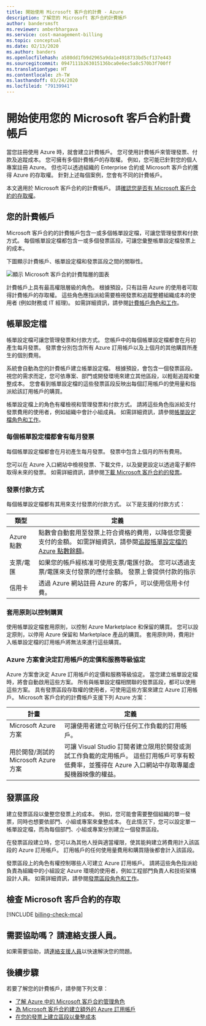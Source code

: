 ```yaml
---
title: 開始使用 Microsoft 客戶合約計費 - Azure
description: 了解您的 Microsoft 客戶合約計費帳戶
author: bandersmsft
ms.reviewer: amberbhargava
ms.service: cost-management-billing
ms.topic: conceptual
ms.date: 02/13/2020
ms.author: banders
ms.openlocfilehash: a580dd1fb9d2965a9da1e4918733bd5cf137e443
ms.sourcegitcommit: 0947111b263015136bca0e6ec5a8c570b3f700ff
ms.translationtype: HT
ms.contentlocale: zh-TW
ms.lasthandoff: 03/24/2020
ms.locfileid: "79139941"
---
```

# <a name="get-started-with-your-microsoft-customer-agreement-billing-account"></a>開始使用您的 Microsoft 客戶合約計費帳戶

當您註冊使用 Azure 時，就會建立計費帳戶。 您可使用計費帳戶來管理發票、付款及追蹤成本。 您可擁有多個計費帳戶的存取權。 例如，您可能已針對您的個人專案註冊 Azure。 但也可以透過組織的 Enterprise 合約或 Microsoft 客戶合約獲得 Azure 的存取權。 針對上述每個案例，您會有不同的計費帳戶。

本文適用於 Microsoft 客戶合約的計費帳戶。 請[確認您是否有 Microsoft 客戶合約的存取權](#check-access-to-a-microsoft-customer-agreement)。

## <a name="your-billing-account"></a>您的計費帳戶

Microsoft 客戶合約的計費帳戶包含一或多個帳單設定檔，可讓您管理發票和付款方式。 每個帳單設定檔都包含一或多個發票區段，可讓您彙整帳單設定檔發票上的成本。

下圖顯示計費帳戶、帳單設定檔和發票區段之間的關聯性。

![顯示 Microsoft 客戶合約計費階層的圖表](./media/mca-overview/mca-billing-hierarchy.png)

計費帳戶上具有最高權限層級的角色。 根據預設，只有註冊 Azure 的使用者可取得計費帳戶的存取權。 這些角色應指派給需要檢視發票和追蹤整體組織成本的使用者 (例如財務或 IT 經理)。 如需詳細資訊，請參閱[計費帳戶角色和工作](../manage/understand-mca-roles.md#billing-account-roles-and-tasks)。

## <a name="billing-profiles"></a>帳單設定檔

帳單設定檔可讓您管理發票和付款方式。 您帳戶中的每個帳單設定檔都會在月初產生每月發票。 發票會分別包含所有 Azure 訂用帳戶以及上個月的其他購買所產生的個別費用。

系統會自動為您的計費帳戶建立帳單設定檔。 根據預設，會包含一個發票區段。 視您的需求而定，您可依專案、部門或開發環境來建立其他區段，以輕鬆追蹤和彙整成本。 您會看到帳單設定檔的這些發票區段反映出每個訂用帳戶的使用量和指派給該訂用帳戶的購買。

帳單設定檔上的角色有權檢視和管理發票和付款方式。 請將這些角色指派給支付發票費用的使用者，例如組織中會計小組成員。 如需詳細資訊，請參閱[帳單設定檔角色和工作](../manage/understand-mca-roles.md#billing-profile-roles-and-tasks)。

### <a name="each-billing-profile-gets-a-monthly-invoice"></a>每個帳單設定檔都會有每月發票

每個帳單設定檔都會在月初產生每月發票。 發票中包含上個月的所有費用。

您可以在 Azure 入口網站中檢視發票、下載文件，以及變更設定以透過電子郵件取得未來的發票。 如需詳細資訊，請參閱[下載 Microsoft 客戶合約的發票](../manage/download-azure-invoice-daily-usage-date.md#download-invoices-for-a-microsoft-customer-agreement)。

### <a name="invoice-payment-methods"></a>發票付款方式

每個帳單設定檔都有其用來支付發票的付款方式。 以下是支援的付款方式：

| 類型             | 定義  |
|------------------|-------------|
|Azure 點數    |  點數會自動套用至發票上符合資格的費用，以降低您需要支付的金額。 如需詳細資訊，請參閱[追蹤帳單設定檔的 Azure 點數餘額](../manage/mca-check-azure-credits-balance.md)。 |
|支票/電匯 | 如果您的帳戶經核准可使用支票/電匯付款。 您可以透過支票/電匯來支付發票的應付金額。 發票上會提供付款的指示 |
|信用卡 | 透過 Azure 網站註冊 Azure 的客戶，可以使用信用卡付費。 |

### <a name="apply-policies-to-control-purchases"></a>套用原則以控制購買

使用帳單設定檔套用原則，以控制 Azure Marketplace 和保留的購買。 您可以設定原則，以停用 Azure 保留和 Marketplace 產品的購買。 套用原則時，費用計入帳單設定檔的訂用帳戶將無法來進行這些購買。

### <a name="azure-plans-determine-pricing-and-service-level-agreement-for-subscriptions"></a>Azure 方案會決定訂用帳戶的定價和服務等級協定

Azure 方案會決定 Azure 訂用帳戶的定價和服務等級協定。 當您建立帳單設定檔時，將會自動啟用這些方案。 所有與帳單設定檔相關聯的發票區段，都可以使用這些方案。 具有發票區段存取權的使用者，可使用這些方案來建立 Azure 訂用帳戶。 Microsoft 客戶合約的計費帳戶支援下列 Azure 方案：

| 計畫             | 定義  |
|------------------|-------------|
|Microsoft Azure 方案   | 可讓使用者建立可執行任何工作負載的訂用帳戶。  |
|用於開發/測試的 Microsoft Azure 方案 | 可讓 Visual Studio 訂閱者建立限用於開發或測試工作負載的定用帳戶。 這些訂用帳戶可享有較低費率，並獲得在 Azure 入口網站中存取專屬虛擬機器映像的權益。 |

## <a name="invoice-sections"></a>發票區段

建立發票區段以彙整您發票上的成本。 例如，您可能會需要整個組織的單一發票，同時也想要依部門、小組或專案來彙整成本。 在此情況下，您可以設定單一帳單設定檔，而為每個部門、小組或專案分別建立一個發票區段。

在發票區段建立時，您可以為其他人授與適當權限，使其能夠建立將費用計入該區段的 Azure 訂用帳戶。 訂用帳戶的任何使用量費用和購買隨後都會計入該區段。

發票區段上的角色有權控制哪些人可建立 Azure 訂用帳戶。 請將這些角色指派給負責為組織中的小組設定 Azure 環境的使用者，例如工程部門負責人和技術架構設計人員。 如需詳細資訊，請參閱[發票區段角色和工作](../manage/understand-mca-roles.md#invoice-section-roles-and-tasks)。

## <a name="check-access-to-a-microsoft-customer-agreement"></a>檢查 Microsoft 客戶合約的存取
[!INCLUDE [billing-check-mca](../../../includes/billing-check-mca.md)]

## <a name="need-help-contact-support"></a>需要協助嗎？ 請連絡支援人員。

如果需要協助，請[連絡支援人員](https://portal.azure.com/?#blade/Microsoft_Azure_Support/HelpAndSupportBlade)以快速解決您的問題。

## <a name="next-steps"></a>後續步驟

若要了解您的計費帳戶，請參閱下列文章：

- [了解 Azure 中的 Microsoft 客戶合約管理角色](../manage/understand-mca-roles.md)
- [為 Microsoft 客戶合約建立額外的 Azure 訂用帳戶](../manage/create-subscription.md)
- [在您的發票上建立區段以彙整成本](../manage/mca-section-invoice.md)
